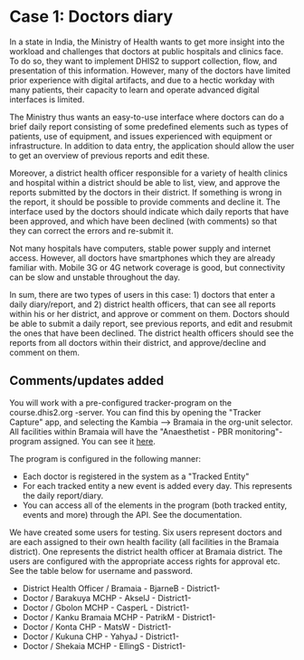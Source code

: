 # Case 1: Doctors diary

In a state in India, the Ministry of Health wants to get more insight into the workload and challenges that doctors at public hospitals and clinics face. To do so, they want to implement DHIS2 to support collection, flow, and presentation of this information. However, many of the doctors have limited prior experience with digital artifacts, and due to a hectic workday with many patients, their capacity to learn and operate advanced digital interfaces is limited.

The Ministry thus wants an easy-to-use interface where doctors can do a brief daily report consisting of some predefined elements such as types of patients, use of equipment, and issues experienced with equipment or infrastructure. In addition to data entry, the application should allow the user to get an overview of previous reports and edit these.

Moreover, a district health officer responsible for a variety of health clinics and hospital within a district should be able to list, view, and approve the reports submitted by the doctors in their district. If something is wrong in the report, it should be possible to provide comments and decline it. The interface used by the doctors should indicate which daily reports that have been approved, and which have been declined (with comments) so that they can correct the errors and re-submit it.

Not many hospitals have computers, stable power supply and internet access. However, all doctors have smartphones which they are already familiar with. Mobile 3G or 4G network coverage is good, but connectivity can be slow and unstable throughout the day.

In sum, there are two types of users in this case: 1) doctors that enter a daily diary/report, and 2) district health officers, that can see all reports within his or her district, and approve or comment on them. Doctors should be able to submit a daily report, see previous reports, and edit and resubmit the ones that have been declined. The district health officers should see the reports from all doctors within their district, and approve/decline and comment on them.

## Comments/updates added
You will work with a pre-configured tracker-program on the course.dhis2.org -server. You can find this by opening the "Tracker Capture" app, and selecting the Kambia --> Bramaia in the org-unit selector. All facilities within Bramaia will have the "Anaesthetist - PBR monitoring"-program assigned. You can see it [here](https://course.dhis2.org/dhis/dhis-web-commons/security/login.action#/dashboard?tei=vjVNrMa4zvc&program=r6qGL4AmFV4&ou=eLLMnNjuluX).

The program is configured in the following manner:
* Each doctor is registered in the system as a "Tracked Entity"
* For each tracked entity a new event is added every day. This represents the daily report/diary.
* You can access all of the elements in the program (both tracked entity, events and more) through the API. See the documentation.

We have created some users for testing. Six users represent doctors and are each assigned to their own health facility (all facilities in the Bramaia district). One represents the district health officer at Bramaia district. The users are configured with the appropriate access rights for approval etc. See the table below for username and password.
* District Health Officer / Bramaia - BjarneB - District1-
* Doctor / Barakuya MCHP - AkselJ - District1-
* Doctor / Gbolon MCHP - CasperL - District1-
* Doctor / Kanku Bramaia MCHP - PatrikM - District1-
* Doctor / Konta CHP - MatsW - District1-
* Doctor / Kukuna CHP - YahyaJ - District1-
* Doctor / Shekaia MCHP - EllingS - District1-
